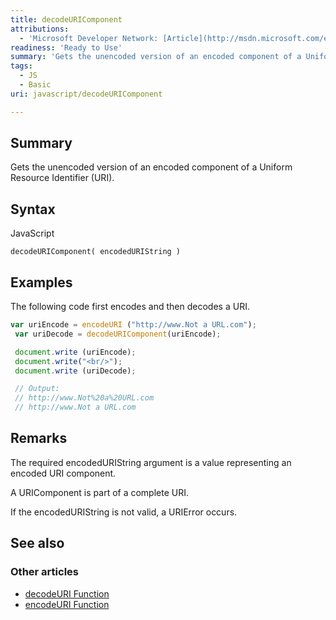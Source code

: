 ```yaml
---
title: decodeURIComponent
attributions:
  - 'Microsoft Developer Network: [Article](http://msdn.microsoft.com/en-us/library/ie/91b80x6x(v=vs.94).aspx)'
readiness: 'Ready to Use'
summary: 'Gets the unencoded version of an encoded component of a Uniform Resource Identifier (URI).'
tags:
  - JS
  - Basic
uri: javascript/decodeURIComponent

---
```

## Summary

Gets the unencoded version of an encoded component of a Uniform Resource Identifier (URI).

## Syntax

<span class="language">JavaScript</span>

    decodeURIComponent( encodedURIString )

## Examples

The following code first encodes and then decodes a URI.

``` js
var uriEncode = encodeURI ("http://www.Not a URL.com");
 var uriDecode = decodeURIComponent(uriEncode);

 document.write (uriEncode);
 document.write("<br/>");
 document.write (uriDecode);

 // Output:
 // http://www.Not%20a%20URL.com
 // http://www.Not a URL.com
```

## Remarks

The required encodedURIString argument is a value representing an encoded URI component.

A URIComponent is part of a complete URI.

If the encodedURIString is not valid, a URIError occurs.

## See also

### Other articles

-   [decodeURI Function](/javascript/decodeURI)
-   [encodeURI Function](/javascript/encodeURI)

